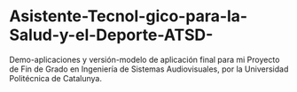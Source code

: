 # Asistente-Tecnol-gico-para-la-Salud-y-el-Deporte-ATSD-
Demo-aplicaciones y versión-modelo de aplicación final para mi Proyecto de Fin de Grado en Ingeniería de Sistemas Audiovisuales, por la Universidad Politécnica de Catalunya.
